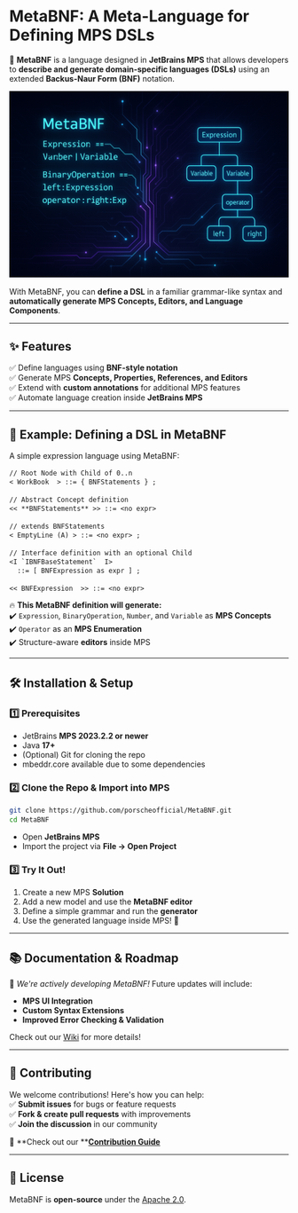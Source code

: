 # MetaBNF: A Meta-Language for Defining MPS DSLs

🚀 **MetaBNF** is a language designed in **JetBrains MPS** that allows developers to **describe and generate domain-specific languages (DSLs)** using an extended **Backus-Naur Form (BNF)** notation.

![image](MetaBNF.png)

With MetaBNF, you can **define a DSL** in a familiar grammar-like syntax and **automatically generate MPS Concepts, Editors, and Language Components**.

---

## ✨ Features

✅ Define languages using **BNF-style notation**\
✅ Generate MPS **Concepts, Properties, References, and Editors**\
✅ Extend with **custom annotations** for additional MPS features\
✅ Automate language creation inside **JetBrains MPS**

---

## 📖 Example: Defining a DSL in MetaBNF

A simple expression language using MetaBNF:

```bnf
// Root Node with Child of 0..n
< WorkBook  > ::= { BNFStatements } ;

// Abstract Concept definition         
<< **BNFStatements** >> ::= <no expr>   
                                     
// extends BNFStatements             
< EmptyLine (A) > ::= <no expr> ;    
                                     
// Interface definition with an optional Child
<I `IBNFBaseStatement`  I>             
  ::= [ BNFExpression as expr ] ;    
                                     
<< BNFExpression  >> ::= <no expr>   
```

🔥 **This MetaBNF definition will generate:**\
✔️ `Expression`, `BinaryOperation`, `Number`, and `Variable` as **MPS Concepts**\
✔️ `Operator` as an **MPS Enumeration**\
✔️ Structure-aware **editors** inside MPS

---

## 🛠 Installation & Setup

### 1️⃣ Prerequisites

- JetBrains **MPS 2023.2.2 or newer**
- Java **17+**
- (Optional) Git for cloning the repo
- mbeddr.core available due to some dependencies

### 2️⃣ Clone the Repo & Import into MPS

```bash
git clone https://github.com/porscheofficial/MetaBNF.git
cd MetaBNF
```

- Open **JetBrains MPS**
- Import the project via **File → Open Project**

### 3️⃣ Try It Out!

1. Create a new MPS **Solution**
2. Add a new model and use the **MetaBNF editor**
3. Define a simple grammar and run the **generator**
4. Use the generated language inside MPS! 🚀

---

## 📚 Documentation & Roadmap

🚧 *We're actively developing MetaBNF!* Future updates will include:

- **MPS UI Integration**
- **Custom Syntax Extensions**
- **Improved Error Checking & Validation**

Check out our [Wiki](https://github.com/your-org/meta-bnf/wiki) for more details!

---

## 🤝 Contributing

We welcome contributions! Here's how you can help:\
✅ **Submit issues** for bugs or feature requests\
✅ **Fork & create pull requests** with improvements\
✅ **Join the discussion** in our community

🔗 **Check out our **[**Contribution Guide**](https://github.com/your-org/meta-bnf/CONTRIBUTING.md)

---

## 📜 License

MetaBNF is **open-source** under the [Apache 2.0](LICENSE).

